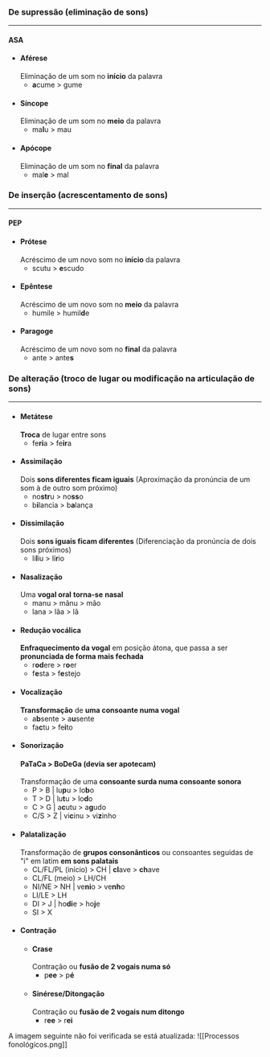 ### De supressão (eliminação de sons)
---
#### ASA
- #### Aférese
	Eliminação de um som no **início** da palavra
	- **a**cume > gume
- #### Síncope
	Eliminação de um som no **meio** da palavra
	- ma**l**u > mau
- #### Apócope
	Eliminação de um som no **final** da palavra
	- mal**e** > mal

### De inserção (acrescentamento de sons)
---
#### PEP
- #### Prótese
	Acréscimo de um novo som no **início** da palavra
	- scutu > **e**scudo
- #### Epêntese
	Acréscimo de um novo som no **meio** da palavra
	- humile > humil**d**e
- #### Paragoge
	Acréscimo de um novo som no **final** da palavra
	- ante > ante**s**

### De alteração (troco de lugar ou modificação na articulação de sons)
---
- #### Metátese
	**Troca** de lugar entre sons
	- fe**ri**a > fe**ir**a
- #### Assimilação
	Dois **sons diferentes ficam iguais** (Aproximação da pronúncia de um som à de outro som próximo)
	- no**str**u > no**ss**o
	- b**i**lancia > b**a**lança
- #### Dissimilação
	Dois **sons iguais ficam diferentes** (Diferenciação da pronúncia de dois sons próximos)
	- li**l**iu > lí**r**io
- #### Nasalização
	Uma **vogal oral** **torna-se** **nasal**
	- manu > mãnu > mão
	- lana > lãa > lã
- #### Redução vocálica
	**Enfraquecimento da vogal** em posição átona, que passa a ser **pronunciada de forma mais fechada**
	- r**od**ere > r**o**er
	- f**e**sta > f**e**stejo
- #### Vocalização
	**Transformação** de **uma consoante numa vogal**
	- a**b**sente > a**u**sente
	- fa**c**tu > fe**i**to
- #### Sonorização
	#### **PaTaCa > BoDeGa** (devia ser apotecam)
	Transformação de uma **consoante surda numa consoante sonora**
	- P > B   |   lu**p**u > lo**b**o
	- T > D   |   lu**t**u > lo**d**o
	- C > G   |   a**c**utu > a**g**udo
	- C/S > Z   |   vi**c**inu > vi**z**inho
- #### Palatalização
	Transformação de **grupos consonânticos** ou consoantes seguidas de "i" em latim
	**em sons palatais**
	- CL/FL/PL (início) > CH   |   **cl**ave > **ch**ave
	- CL/FL (meio) > LH/CH
	- NI/NE > NH   |   ve**ni**o > ve**nh**o
	- LI/LE > LH
	- DI > J   |   ho**di**e > ho**j**e
	- SI > X
- #### Contração
	- #### Crase
	  Contração ou **fusão de 2 vogais numa só**
		- p**ee** > p**é**
	- #### Sinérese/Ditongação
	  Contração ou **fusão de 2 vogais num ditongo**
		- r**ee** > r**ei**

A imagem seguinte não foi verificada se está atualizada:
![[Processos fonológicos.png]] 